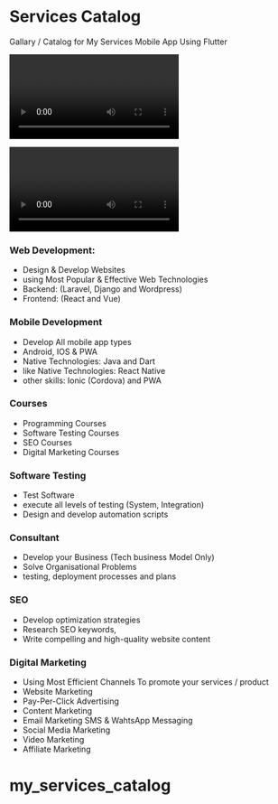 # Services Catalog

Gallary / Catalog for My Services Mobile App Using Flutter 
 
![Watch Video liquid animation sample](https://github.com/MahmoudSaeedNST/my_services_catalog/blob/main/liquid%20animation.mp4)

![Watch Video Wave animation sample](https://github.com/MahmoudSaeedNST/my_services_catalog/blob/main/wave%20Animation.mp4)

### Web Development:
- Design & Develop Websites
- using Most Popular & Effective Web Technologies
- Backend: (Laravel, Django and Wordpress)
- Frontend: (React and Vue)

### Mobile Development
- Develop All mobile app types
- Android, IOS & PWA
- Native Technologies: Java and Dart
- like Native Technologies: React Native
- other skills: Ionic (Cordova) and PWA

### Courses
- Programming Courses
- Software Testing Courses
- SEO Courses
- Digital Marketing Courses

### Software Testing
- Test Software
- execute all levels of testing (System, Integration)
- Design and develop automation scripts

### Consultant
- Develop your Business (Tech business Model Only)
- Solve Organisational Problems
- testing, deployment processes and plans

### SEO
- Develop optimization strategies
- Research SEO keywords,
- Write compelling and high-quality website content

### Digital Marketing
- Using Most Efficient Channels To promote your services / product
- Website Marketing
- Pay-Per-Click Advertising 
- Content Marketing
- Email Marketing SMS & WahtsApp Messaging
- Social Media Marketing 
- Video Marketing
- Affiliate Marketing


# my_services_catalog
